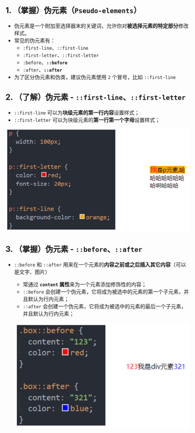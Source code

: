 ## 1. （掌握）伪元素（`Pseudo-elements`）

- 伪元素是一个附加至选择器末的关键词，允许你对**被选择元素的特定部分**修改样式。
- 常见的伪元素有：
  - `:first-line`、`::first-line`
  - `:first-letter`、`::first-letter`
  - `:before`、**`::before`**
  - `:after`、**`::after`**
- 为了区分伪元素和伪类，建议伪元素使用 `2` 个冒号，比如 `::first-line`

## 2. （了解）伪元素 - `::first-line`、`::first-letter`

- `::first-line` 可以为**块级元素的第一行内容**设置样式；
- `::first-letter` 可以为块级元素的**第一行第一个字母**设置样式；

![image-20220705122755148](01_伪元素.assets/image-20220705122755148.png)

## 3. （掌握）伪元素 - `::before`、`::after`

- `::before` 和 `::after` 用来在一个元素的**内容之前或之后插入其它内容**（可以是文字、图片）

  - 常通过 **`content` 属性**来为一个元素添加修饰性的内容；
  - `::before` 会创建一个伪元素，它将成为被选中的元素的第一个子元素，并且默认为行内元素；
  - `::after` 会创建一个伪元素，它将成为被选中的元素的最后一个子元素，并且默认为行内元素；

  ![image-20220705211305787](01_伪元素.assets/image-20220705211305787.png)

